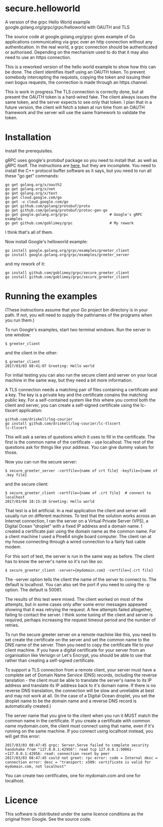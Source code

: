 # secure.helloworld
A version of the grpc Hello World example google.golang.org/grpc/grpc/helloworld 
with OAUTH and TLS

The source code at google.golang.org/grpc gives example of Go applications
communicating via grpc over an http connection without any authentication.
In the real world, a grpc connection should be authenticated or
authorised.  Depending on the mechanism used to do that it may also need
to use an https connection.

This is a reworked version of the hello world example to show how this can be
done.  The client identifies itself using an OAUTH token.  To prevent somebody
intercepting the requests, copying the token and issuing their own bogus
requests, the connection is made through an https channel.

This is work in progress.The TLS connection is correctly done,
but at present the OAUTH token is a hard-wired fake.  The
client always issues the same token, and the server expects to see only that
token.  I plan that in a future version, the client will fetch a token at
run time from an OAUTH framework and the server will use the same framework to
validate the token.

Installation
============

Install the prerequisites.

gRPC uses google's protobuf package so you need to install that.
as well as gRPC itself.
The instructions are [here](https://github.com/golang/protobuf),
but they are incomplete.
You need to install the C++ protocol buffer software as it says,
but you need to run all these "go get" commands:

```
go get golang.org/x/oauth2
go get golang.org/x/net
go get golang.org/x/text
go get cloud.google.com/go
go get -u cloud.google.com/go
go get github.com/golang/protobuf/proto 
go get github.com/golang/protobuf/protoc-gen-go
go get google.golang.org/grpc                   # Google's gRPC examples
go get github.com/goblimey/grpc                 # My rework
```

I think that's all of them.

Now install Google's helloworld example:
```
go install google.golang.org/grpc/examples/greeter_client
go install google.golang.org/grpc/examples/greeter_server
```

and my rework of it:

```
go install github.com/goblimey/grpc/secure_greeter_client
go install github.com/goblimey/grpc/secure_greeter_client
```

Running the examples
====================

(These instructions assume that your Go project bin directory is in your path.
If not, you will need to supply the pathnames of the programs when you run them.)

To run Google's examples,
start two terminal windows.
Run the server in one window:

```
$ greeter_client
```

and the client in the other:

```
$ greeter_client
2017/03/03 08:41:07 Greeting: Hello world

```

For initial testing you can also run the secure client and server on your local machine
in the same way,
but they need a bit more information.

A TLS connection needs a matching pair of files containing a certificate and a key.
The key is a private key and the certificate conains the matching public key.
For a self-contained system like this
where you control both the client and server,
you can create a self-signed certificate using the lc-tlscert application:

```
github.com/driskell/log-courier
go install github.com/driskell/log-courier/lc-tlscert
lc-tlscert
```

This will ask a series of questions which it uses to fill in the certificate.
The first is the common name of the certificate - use localhost.
The rest of the questions ask for things like your address.
You can give dummy values for those.

Now you can run the secure server:

```
$ secure_greeter_server -certfile={name of crt file} -keyfile={name of .key file}
```

and the secure client:

```
$ secure_greeter_client -certfile={name of .crt file}  # connect to localhost
2017/03/04 18:15:10 Greeting: Hello world
```

That test is a bit artificial.
In a real application
the client and server will usually run on different machines.
To test that the solution works across an Internet connection, 
I ran the server on a Virtual Private Server (VPS),
a Digital Ocean "droplet"
with a fixed IP address and a domain name.
I created a certificate pair using the domain name as the common name.
For a client machine I used a Pine64 single board computer.
The client ran at my house connecting
through a wired connection to a fairly fast cable modem.

For this sort of test,
the server is run in the same way as before.
The client has to know the server's name so it's run like so:
```
$ secure_greeter_client -server={mydomain.com} -certfile={.crt file}
```

The -server option tells the client the name of the server
to connect to.  The default is localhost.
You can also set the port if you need to 
using the -p option.
The default is 50061.

The results of this test were mixed.
The client worked on most of the attempts,
but in some cases only after some error messages appeared
showing that it was retrying the request.
A few attempts failed altogether,
failing to contact the server.
I think some tuning of the client and server is required,
perhaps increasing the request timeout period and 
the number of retries.
 
To run the secure greeter server on a remote machine like this,
you need to set create the certificate on the server 
and set the common name to the DNS name of the server.
Then you need to copy the certificate file to your client machine.
If you have a digital certificate for your server
from an organisation like
Verisign or Let's Encrypt,
you should be able to use that 
rather than creating a self-signed certificate.

To support a TLS connection from a remote client,
your server must have a complete set of
Domain Name Service (DNS) records,
including the reverse tanslation - the client must be able to 
translate the server's name to its IP address and translate 
its IP address back to it's domain name.
If there is no reverse DNS translation,
the connection will be slow and unreliable at best
and may not work at all.
(In the case of a Digital Ocean droplet,
you set the droplet name to be the domain name
and a reverse DNS record is automatically created.)

The server name that you give to the client when you run it
MUST match the common name in the certificate.
If you create a certificate with common name mydomain.com, the client
must connect using that name,
even if it's running on the same machine.
If you connect using localhost instead,
you will get this error:

```
2017/03/03 08:47:45 grpc: Server.Serve failed to complete security handshake from "127.0.0.1:42956": read tcp 127.0.0.1:50061->127.0.0.1:42956: read: connection reset by peer
2017/03/03 08:47:45 could not greet: rpc error: code = Internal desc = connection error: desc = "transport: x509: certificate is valid for mydomain.com, not localhost"
```

You can create two certificates, one for mydomain.com and one for localhost.

Licence
=========
This software is distributed under the same licence conditions as the original from 
Google.  See the source code.
